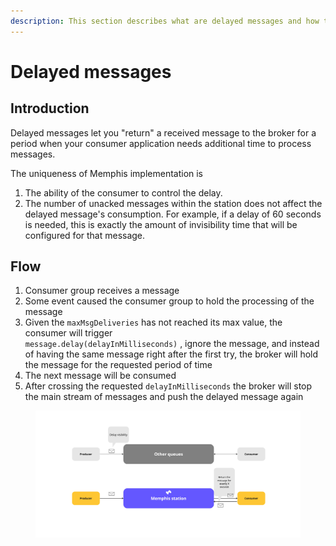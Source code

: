 ```yaml
---
description: This section describes what are delayed messages and how to create it.
---
```


# Delayed messages

## Introduction

Delayed messages let you "return" a received message to the broker for a period when your consumer application needs additional time to process messages.

The uniqueness of Memphis implementation is&#x20;

1. The ability of the consumer to control the delay.
2. The number of unacked messages within the station does not affect the delayed message's consumption. For example, if a delay of 60 seconds is needed, this is exactly the amount of invisibility time that will be configured for that message.

## Flow

1. Consumer group receives a message
2. Some event caused the consumer group to hold the processing of the message
3. Given the `maxMsgDeliveries` has not reached its max value, the consumer will trigger \
   `message.delay(delayInMilliseconds)` , ignore the message, and instead of having the same message right after the first try, the broker will hold the message for the requested period of time
4. The next message will be consumed
5. After crossing the requested `delayInMilliseconds` the broker will stop the main stream of messages and push the delayed message again

<figure><img src="../../.gitbook/assets/delayed queues.jpeg" alt=""><figcaption></figcaption></figure>

